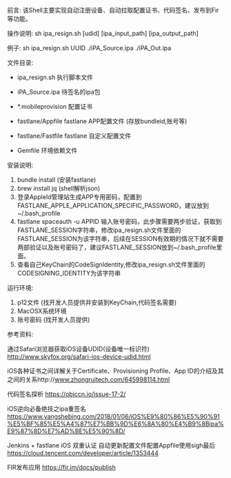 前言:
    该Shell主要实现自动注册设备、自动拉取配置证书、代码签名、发布到Fir等功能。

操作说明:
sh ipa_resign.sh [udid] [ipa_input_path] [ipa_output_path] 

例子:
sh ipa_resign.sh UUID ./iPA_Source.ipa  ./iPA_Out.ipa

文件目录:
- ipa_resign.sh 执行脚本文件

- iPA_Source.ipa  待签名的ipa包

- *.mobileprovision 配置证书

- fastlane/Appfile    fastlane APP配置文件 (存放bundleid,账号等)

- fastlane/Fastfile   fastlane 自定义配置文件

- Gemfile   环境依赖文件


安装说明:
1. bundle install  (安装fastlane)
2. brew install jq (shell解析json)
3. 登录AppleId管理站生成APP专用密码，配置到FASTLANE_APPLE_APPLICATION_SPECIFIC_PASSWORD，建议放到~/.bash_profile
4. fastlane spaceauth -u APPID 
输入账号密码，此步骤需要两步验证，获取到FASTLANE_SESSION字符串，修改ipa_resign.sh文件里面的FASTLANE_SESSION为该字符串，后续在SESSION有效期的情况下就不需要两部验证以及账号密码了，建议FASTLANE_SESSION放到~/.bash_profile里面。
5. 查看自己KeyChain的CodeSignIdentity,修改ipa_resign.sh文件里面的CODESIGNING_IDENTITY为该字符串

运行环境:
1. p12文件 (找开发人员提供并安装到KeyChain,代码签名需要)
2. MacOSX系统环境
3. 账号密码 (找开发人员提供)


参考资料:

通过Safari浏览器获取iOS设备UDID(设备唯一标识符)
http://www.skyfox.org/safari-ios-device-udid.html

iOS各种证书之间详解关于Certificate、Provisioning Profile、App ID的介绍及其之间的关系http://www.zhongruitech.com/645998114.html

代码签名探析
https://objccn.io/issue-17-2/

iOS逆向必备绝技之ipa重签名
https://www.yangshebing.com/2018/01/06/iOS%E9%80%86%E5%90%91%E5%BF%85%E5%A4%87%E7%BB%9D%E6%8A%80%E4%B9%8Bipa%E9%87%8D%E7%AD%BE%E5%90%8D/

Jenkins + fastlane iOS 双重认证 自动更新配置文件配置Appfile使用sigh最后
https://cloud.tencent.com/developer/article/1353444

FIR发布应用
https://fir.im/docs/publish

